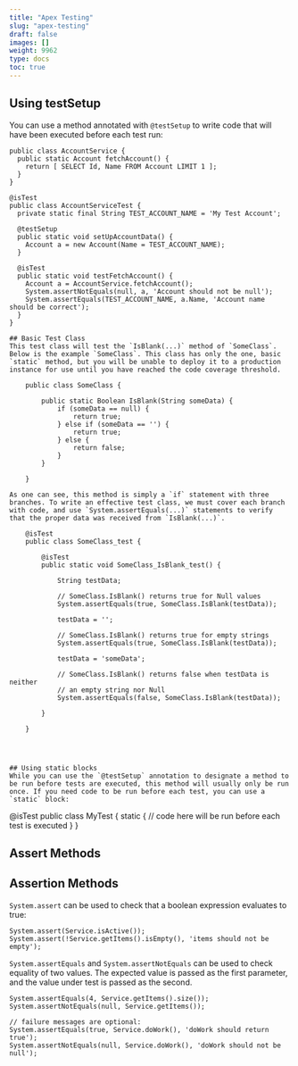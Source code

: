 ```yaml
---
title: "Apex Testing"
slug: "apex-testing"
draft: false
images: []
weight: 9962
type: docs
toc: true
---
```


## Using testSetup
You can use a method annotated with `@testSetup` to write code that will have been executed before each test run:

```
public class AccountService {
  public static Account fetchAccount() {
    return [ SELECT Id, Name FROM Account LIMIT 1 ];
  }
}
```

```
@isTest
public class AccountServiceTest {
  private static final String TEST_ACCOUNT_NAME = 'My Test Account';

  @testSetup
  public static void setUpAccountData() {
    Account a = new Account(Name = TEST_ACCOUNT_NAME);
  }

  @isTest
  public static void testFetchAccount() {
    Account a = AccountService.fetchAccount();
    System.assertNotEquals(null, a, 'Account should not be null');
    System.assertEquals(TEST_ACCOUNT_NAME, a.Name, 'Account name should be correct');
  }
}

## Basic Test Class
This test class will test the `IsBlank(...)` method of `SomeClass`. Below is the example `SomeClass`. This class has only the one, basic `static` method, but you will be unable to deploy it to a production instance for use until you have reached the code coverage threshold. 

    public class SomeClass {

        public static Boolean IsBlank(String someData) {
            if (someData == null) {
                return true;
            } else if (someData == '') {
                return true; 
            } else {
                return false;
            }
        }

    }

As one can see, this method is simply a `if` statement with three branches. To write an effective test class, we must cover each branch with code, and use `System.assertEquals(...)` statements to verify that the proper data was received from `IsBlank(...)`.

    @isTest 
    public class SomeClass_test {

        @isTest 
        public static void SomeClass_IsBlank_test() {

            String testData;

            // SomeClass.IsBlank() returns true for Null values
            System.assertEquals(true, SomeClass.IsBlank(testData)); 

            testData = '';
            
            // SomeClass.IsBlank() returns true for empty strings
            System.assertEquals(true, SomeClass.IsBlank(testData)); 

            testData = 'someData';

            // SomeClass.IsBlank() returns false when testData is neither
            // an empty string nor Null
            System.assertEquals(false, SomeClass.IsBlank(testData)); 

        }

    }




## Using static blocks
While you can use the `@testSetup` annotation to designate a method to be run before tests are executed, this method will usually only be run once. If you need code to be run before each test, you can use a `static` block:

```
@isTest
public class MyTest {
  static {
    // code here will be run before each test is executed
  }
}

## Assert Methods


## Assertion Methods
`System.assert` can be used to check that a boolean expression evaluates to true:
```
System.assert(Service.isActive());
System.assert(!Service.getItems().isEmpty(), 'items should not be empty');
```

`System.assertEquals` and `System.assertNotEquals` can be used to check equality of two values. The expected value is passed as the first parameter, and the value under test is passed as the second.

```
System.assertEquals(4, Service.getItems().size());
System.assertNotEquals(null, Service.getItems());

// failure messages are optional:
System.assertEquals(true, Service.doWork(), 'doWork should return true');
System.assertNotEquals(null, Service.doWork(), 'doWork should not be null');
```


